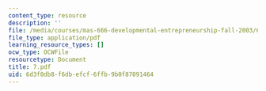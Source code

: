 ```yaml
---
content_type: resource
description: ''
file: /media/courses/mas-666-developmental-entrepreneurship-fall-2003/6d3f0db8f6dbefcf6ffb9b0f87091464_7.pdf
file_type: application/pdf
learning_resource_types: []
ocw_type: OCWFile
resourcetype: Document
title: 7.pdf
uid: 6d3f0db8-f6db-efcf-6ffb-9b0f87091464
---
```


